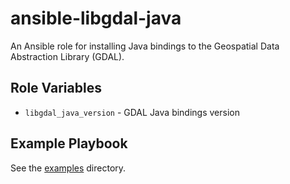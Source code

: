 # ansible-libgdal-java

An Ansible role for installing Java bindings to the Geospatial Data Abstraction Library (GDAL).

## Role Variables

- `libgdal_java_version` - GDAL Java bindings version

## Example Playbook

See the [examples](./examples/) directory.
